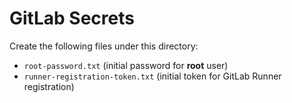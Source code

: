 # GitLab Secrets  
Create the following files under this directory:
- `root-password.txt` (initial password for **root** user)
- `runner-registration-token.txt` (initial token for GitLab Runner registration)
